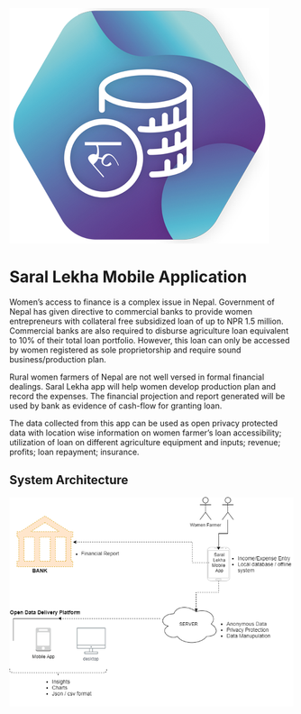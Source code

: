 ![Image of Saral Lekha App](/assets/sampatti_logo.png)

# Saral Lekha Mobile Application
Women’s access to finance is a complex issue in Nepal. Government of Nepal has given directive to commercial banks to provide women entrepreneurs with collateral free subsidized loan of up to NPR 1.5 million. Commercial banks are also required to disburse agriculture loan equivalent to 10% of their total loan portfolio. However, this loan can only be accessed by women registered as sole proprietorship and require sound business/production plan.

Rural women farmers of Nepal are not well versed in formal financial dealings. Saral Lekha app will help women develop production plan and record the expenses. The financial projection and report generated will be used by bank as evidence of cash-flow for granting loan.

The data collected from this app can be used as open privacy protected data with location wise information on women farmer’s loan accessibility; utilization of loan on different agriculture equipment and inputs; revenue; profits; loan repayment; insurance.

## System Architecture
![Image of Saral Lekha App](/assets/financialapp-system.png)